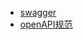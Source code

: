 - [swagger](https://swagger.io/docs/)
- [openAPI规范](https://github.com/OAI/OpenAPI-Specification/blob/main/versions/3.0.2.md)
